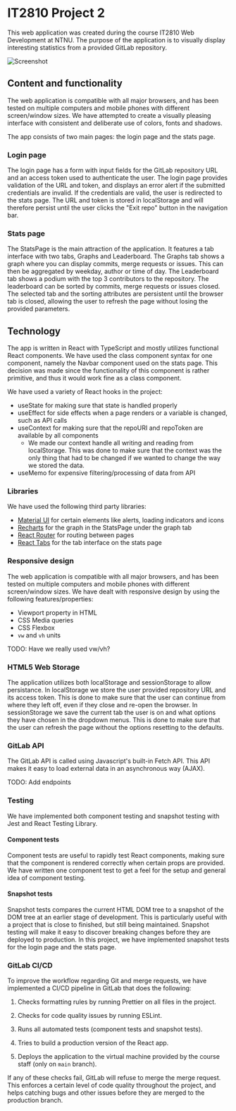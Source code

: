# IT2810 Project 2

This web application was created during the course IT2810 Web Development at NTNU. The purpose of the application is to visually display interesting statistics from a provided GitLab repository.

![Screenshot](https://user-images.githubusercontent.com/30391413/193851335-1531515b-2751-4186-ada9-2821d08a6793.png)

## Content and functionality

The web application is compatible with all major browsers, and has been tested on multiple computers and mobile phones with different screen/window sizes. We have attempted to create a visually pleasing interface with consistent and deliberate use of colors, fonts and shadows.

The app consists of two main pages: the login page and the stats page.

### Login page

The login page has a form with input fields for the GitLab repository URL and an access token used to authenticate the user. The login page provides validation of the URL and token, and displays an error alert if the submitted credentials are invalid. If the credentials are valid, the user is redirected to the stats page. The URL and token is stored in localStorage and will therefore persist until the user clicks the "Exit repo" button in the navigation bar.

### Stats page

The StatsPage is the main attraction of the application. It features a tab interface with two tabs, Graphs and Leaderboard. The Graphs tab shows a graph where you can display commits, merge requests or issues. This can then be aggregated by weekday, author or time of day. The Leaderboard tab shows a podium with the top 3 contributors to the repository. The leaderboard can be sorted by commits, merge requests or issues closed. The selected tab and the sorting attributes are persistent until the browser tab is closed, allowing the user to refresh the page without losing the provided parameters.

## Technology

The app is written in React with TypeScript and mostly utilizes functional React components. We have used the class component syntax for one component, namely the Navbar component used on the stats page. This decision was made since the functionality of this component is rather primitive, and thus it would work fine as a class component.

We have used a variety of React hooks in the project:

- useState for making sure that state is handled properly
- useEffect for side effects when a page renders or a variable is changed, such as API calls
- useContext for making sure that the repoURI and repoToken are
  available by all components
  - We made our context handle all writing and reading from localStorage. This was done to make sure that the context was the only thing that had to be changed if we wanted to change the way we stored the data.
- useMemo for expensive filtering/processing of data from API

### Libraries

We have used the following third party libraries:

- [Material UI](https://mui.com) for certain elements like alerts, loading indicators and icons
- [Recharts](https://recharts.org/en-US/) for the graph in the StatsPage under the graph tab
- [React Router](https://reactrouter.com/en/main) for routing between pages
- [React Tabs](https://www.npmjs.com/package/react-tabs) for the tab interface on the stats page

### Responsive design

The web application is compatible with all major browsers, and has been tested on multiple computers and mobile phones with different screen/window sizes. We have dealt with responsive design by using the following features/properties:

- Viewport property in HTML
- CSS Media queries
- CSS Flexbox
- `vw` and `vh` units

TODO: Have we really used vw/vh?

### HTML5 Web Storage

The application utilizes both localStorage and sessionStorage to allow persistance. In localStorage we store the user provided repository URL and its access token. This is done to make sure that the user can continue from where they left off, even if they close and re-open the browser. In sessionStorage we save the current tab the user is on and what options they have chosen in the dropdown menus. This is done to make sure that the user can refresh the page without the options resetting to the defaults.

### GitLab API

The GitLab API is called using Javascript's built-in Fetch API. This API makes it easy to load external data in an asynchronous way (AJAX).

TODO: Add endpoints

### Testing

We have implemented both component testing and snapshot testing with Jest and React Testing Library.

#### Component tests

Component tests are useful to rapidly test React components, making sure that the component is rendered correctly when certain props are provided. We have written one component test to get a feel for the setup and general idea of component testing.

#### Snapshot tests

Snapshot tests compares the current HTML DOM tree to a snapshot of the DOM tree at an earlier stage of development. This is particularly useful with a project that is close to finished, but still being maintained. Snapshot testing will make it easy to discover breaking changes before they are deployed to production. In this project, we have implemented snapshot tests for the login page and the stats page.

### GitLab CI/CD

To improve the workflow regarding Git and merge requests, we have implemented a CI/CD pipeline in GitLab that does the following:

1. Checks formatting rules by running Prettier on all files in the project.

2. Checks for code quality issues by running ESLint.

3. Runs all automated tests (component tests and snapshot tests).

4. Tries to build a production version of the React app.

5. Deploys the application to the virtual machine provided by the course staff (only on `main` branch).

If any of these checks fail, GitLab will refuse to merge the merge request. This enforces a certain level of code quality throughout the project, and helps catching bugs and other issues before they are merged to the production branch.
